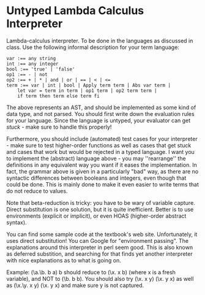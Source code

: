 # Untyped Lambda Calculus Interpreter

Lambda-calculus interpreter. To be done in the languages as discussed in class. 
Use the following informal description for your term language:

    var :== any string
    int :== any integer
    bool :== 'true' | 'false'
    op1 :== - | not
    op2 :== + | * | and | or | == | < | <=
    term :== var | int | bool | Apply term term | Abs var term |
        let var = term in term | op1 term | op2 term term |
        if term then term else term fi
The above represents an AST, and should be implemented as some kind of data type, and not parsed.
You should first write down the evaluation rules for your language. Since the language is untyped, your evaluator can get *stuck* - make sure to handle this properly!

Furthermore, you should include (automated) test cases for your interpreter - make sure to test higher-order functions as well as cases that get stuck and cases that work but would be rejected in a typed language. I want you to implement the (abstract) language above - you may ''rearrange'' the definitions in any equivalent way you want if it eases the implementation. In fact, the grammar above is given in a particularly "bad" way, as there are no syntactic differences between booleans and integers, even though that could be done. This is mainly done to make it even easier to write terms that do not reduce to values.

Note that beta-reduction is tricky: you have to be wary of variable capture. Direct substitution is one solution, but it is quite inefficient. Better is to use environments (explicit or implicit), or even HOAS (higher-order abstract syntax).

You can find some sample code at the textbook's web site. Unfortunately, it uses direct substitution! You can Google for "environment passing". The explanations around this interpreter in perl seem good. This is also known as deferred substition, and searching for that finds yet another interpreter with nice explanations as to what is going on.

Example: (\a.\b. b a) b should reduce to (\x. x b) (where x is a fresh variable), and NOT to (\b. b b). You should also try (\x. x y) (\x. y x) as well as (\x.\y. x y) (\x. y x) and make sure y is not captured.

